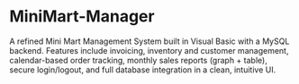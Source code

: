 # MiniMart-Manager
A refined Mini Mart Management System built in Visual Basic with a MySQL backend. Features include invoicing, inventory and customer management, calendar-based order tracking, monthly sales reports (graph + table), secure login/logout, and full database integration in a clean, intuitive UI.
